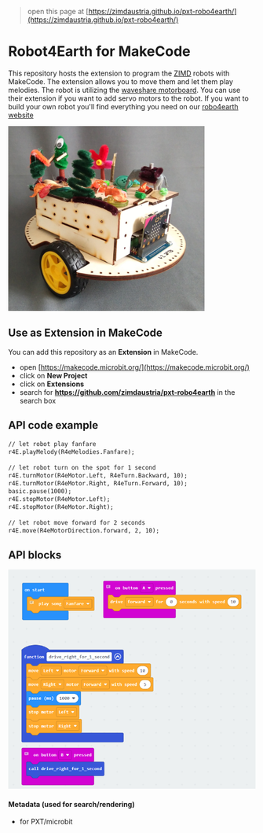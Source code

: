 > open this page at [https://zimdaustria.github.io/pxt-robo4earth/](https://zimdaustria.github.io/pxt-robo4earth/)


# Robot4Earth for MakeCode

This repository hosts the extension to program the [ZIMD](https://www.zimd.at/) robots with MakeCode. The extension allows you to move them and let them play melodies.
The robot is utilizing the [waveshare motorboard](https://www.waveshare.com/wiki/Motor_Driver_for_micro:bit). You can use their extension if you want to add servo motors to the robot.
If you want to build your own robot you'll find everything you need on our [robo4earth website](https://www.robo4earth.at/#roboter)<br/>

<img src="../pictures/robot1.jpg" style="width:400px;"/><br/>

## Use as Extension in MakeCode

You can add this repository as an **Extension** in MakeCode.

* open [https://makecode.microbit.org/](https://makecode.microbit.org/)
* click on **New Project**
* click on **Extensions**
* search for **https://github.com/zimdaustria/pxt-robo4earth** in the search box

## API code example

```
// let robot play fanfare
r4E.playMelody(R4eMelodies.Fanfare);

// let robot turn on the spot for 1 second
r4E.turnMotor(R4eMotor.Left, R4eTurn.Backward, 10);
r4E.turnMotor(R4eMotor.Right, R4eTurn.Forward, 10);
basic.pause(1000);
r4E.stopMotor(R4eMotor.Left);
r4E.stopMotor(R4eMotor.Right);

// let robot move forward for 2 seconds
r4E.move(R4eMotorDirection.forward, 2, 10);
```

## API blocks

<img src="../pictures/R4E_API_English.PNG"/><br/>

#### Metadata (used for search/rendering)

* for PXT/microbit
<script src="https://makecode.com/gh-pages-embed.js"></script><script>makeCodeRender("{{ site.makecode.home_url }}", "{{ site.github.owner_name }}/{{ site.github.repository_name }}");</script>

